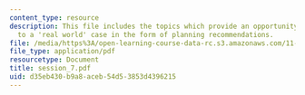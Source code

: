 ```yaml
---
content_type: resource
description: This file includes the topics which provide an opportunity to apply learning
  to a 'real world' case in the form of planning recommendations.
file: /media/https%3A/open-learning-course-data-rc.s3.amazonaws.com/11-479-water-and-sanitation-infrastructure-planning-in-developing-countries-spring-2005/d35eb430b9a8aceb54d53853d4396215_session_7.pdf
file_type: application/pdf
resourcetype: Document
title: session_7.pdf
uid: d35eb430-b9a8-aceb-54d5-3853d4396215
---
```

